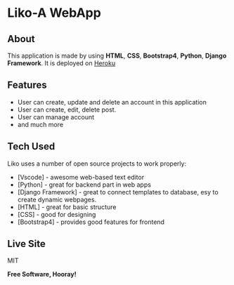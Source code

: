 # Liko-A WebApp
## About
This application is made by using **HTML**, **CSS**, **Bootstrap4**, **Python**, **Django Framework**. It is deployed on [Heroku](https://www.heroku.app.com/)

## Features

- User can create, update and delete an account in this application
- User can create, edit, delete post.
- User can manage account 
- and much more
## Tech Used

Liko uses a number of open source projects to work properly:

- [Vscode] - awesome web-based text editor
- [Python] - great for backend part in web apps
- [Django Framework] - great to connect templates to database, esy to create dynamic webpages.
- [HTML] - great for basic structure
- [CSS] - good for designing
- [Bootstrap4] - provides good features for frontend

## Live Site
 



MIT

**Free Software, Hooray!**

